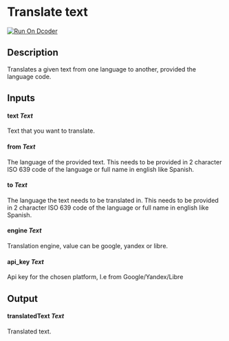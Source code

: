 # Translate text
[![Run On Dcoder](https://static-content.dcoder.tech/dcoder-assets/run-on-dcoder.svg)](https://code.dcoder.tech/files/project/605a11d64510c84ae01ebb1c)

## Description
Translates a given text from one language to another, provided the language code.

## Inputs
#### **text**  *Text*
Text that you want to translate.
#### **from**  *Text*
The language of the provided text. This needs to be provided in 2 character ISO 639 code of the language or full name in english like Spanish.
#### **to**  *Text*
The language the text needs to be translated in. This needs to be provided in 2 character ISO 639 code of the language or full name in english like Spanish.
#### **engine**  *Text*
Translation engine, value can be google, yandex or libre.
#### **api_key**  *Text*
Api key for the chosen platform, I.e from Google/Yandex/Libre

## Output
#### **translatedText**  *Text*
Translated text.


